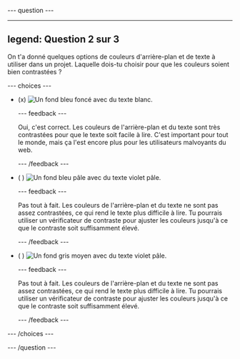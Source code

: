\--- question ---

---

## legend: Question 2 sur 3

On t'a donné quelques options de couleurs d'arrière-plan et de texte à utiliser dans un projet. Laquelle dois-tu choisir pour que les couleurs soient bien contrastées ?

\--- choices ---

- (x) ![Un fond bleu foncé avec du texte blanc.](images/contrast-a.PNG)

  \--- feedback ---

  Oui, c'est correct. Les couleurs de l'arrière-plan et du texte sont très contrastées pour que le texte soit facile à lire. C'est important pour tout le monde, mais ça l'est encore plus pour les utilisateurs malvoyants du web.

  \--- /feedback ---

- ( ) ![Un fond bleu pâle avec du texte violet pâle.](images/contrast-b.PNG)

  \--- feedback ---

  Pas tout à fait. Les couleurs de l'arrière-plan et du texte ne sont pas assez contrastées, ce qui rend le texte plus difficile à lire. Tu pourrais utiliser un vérificateur de contraste pour ajuster les couleurs jusqu'à ce que le contraste soit suffisamment élevé.

  \--- /feedback ---

- ( ) ![Un fond gris moyen avec du texte violet pâle.](images/contrast-c.PNG)

  \--- feedback ---

  Pas tout à fait. Les couleurs de l'arrière-plan et du texte ne sont pas assez contrastées, ce qui rend le texte plus difficile à lire. Tu pourrais utiliser un vérificateur de contraste pour ajuster les couleurs jusqu'à ce que le contraste soit suffisamment élevé.

  \--- /feedback ---

\--- /choices ---

\--- /question ---
